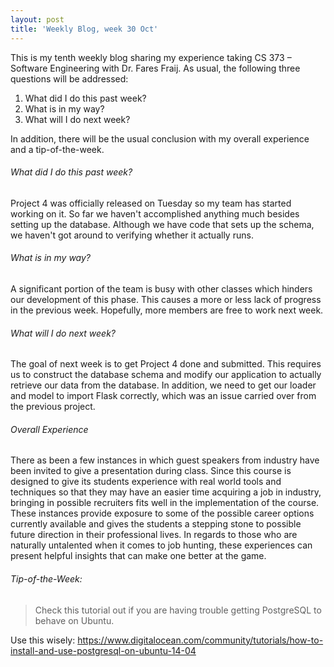 ```yaml
---
layout: post
title: 'Weekly Blog, week 30 Oct'
---
```


This is my tenth weekly blog sharing my
experience taking CS 373 – Software Engineering with Dr. Fares
Fraij. As usual, the following three questions will be addressed:

1. What did I do this past week?
2. What is in my way?
3. What will I do next week?

In addition, there will be the usual conclusion with my overall experience and a tip-of-the-week.

###### What did I do this past week?

Project 4 was officially released on Tuesday so my team has started working on it. So far we haven't accomplished anything much besides setting up the database. Although we have code that sets up the schema, we haven't got around to verifying whether it actually runs.

###### What is in my way?

A significant portion of the team is busy with other classes which hinders our development of this phase. This causes a more or less lack of progress in the previous week. Hopefully, more members are free to work next week. 

###### What will I do next week?

The goal of next week is to get Project 4 done and submitted. This requires us to construct the database schema and modify our application to actually retrieve our data from the database. In addition, we need to get our loader and model to import Flask correctly, which was an issue carried over from the previous project. 

###### Overall Experience

There as been a few instances in which guest speakers from industry have been invited to give a presentation during class. Since this course is designed to give its students experience with real world tools and techniques so that they may have an easier time acquiring a job in industry, bringing in possible recruiters fits well in the implementation of the course. These instances provide exposure to some of the possible career options currently available and gives the students a stepping stone to possible future direction in their professional lives. In regards to those who are naturally untalented when it comes to job hunting, these experiences can present helpful insights that can make one better at the game. 

###### Tip-of-the-Week:
> Check this tutorial out if you are having trouble getting PostgreSQL to behave on Ubuntu. 

Use this wisely: <https://www.digitalocean.com/community/tutorials/how-to-install-and-use-postgresql-on-ubuntu-14-04>
